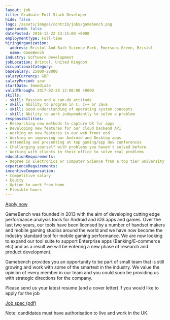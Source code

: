 ```yaml
---
layout: job
title: Graduate Full Stack Developer
hide: false
logo: /assets/images/contrib/jobs/gamebench.png
sponsored: false
datePosted: 2016-12-22 13:15:00 +0000
employmentType: Full-time
hiringOrganization:
  address: Bristol And Bath Science Park, Emersons Green, Bristol
  name: GameBench
industry: Software Development
jobLocation: Bristol, United Kingdom
occupationalCategory:
baseSalary: 25000-28000
salaryCurrency: GBP
salaryPeriod: year
startDate: Immediate
validThrough: 2017-02-28 12:00:00 +0000
skills:
- skill: Passion and a can-do attitude
- skill: Ability to program in C, C++ or Java
- skill: Good understanding of operating system concepts
- skill: Ability to work independently to solve a problem
responsibilities:
- Researching new methods to capture UX for apps
- Developing new features for our cloud backend API
- Working on new features in our web front end
- Working on improving our Android and Desktop apps
- Attending and presenting at top gaming/app dev conferences
- Challenging yourself with problems you haven't solved before
- Working with clients in their office to solve real problems
educationRequirements:
- Degree in Electronics or Computer Science from a top tier university. Other disciplines will also be considered.
experienceRequirements:
incentiveCompensation:
- Competitive salary
- Equity
- Option to work from home
- Flexible hours
---
```

[Apply now](mailto:karthik@gamebench.net)

GameBench was founded in 2013 with the aim of developing cutting edge performance analysis tools for Android and iOS apps and games. Over the last two years, our tools have been licensed by a number of handset makers and mobile gaming studios around the world and we have now become the industry standard tool for mobile gaming performance. We are now looking to expand our tool suite to support Enterprise apps (Banking/E-commerce etc) and as a result we will be entering a new phase of research and product development.

Gamebench provides you an opportunity to be part of small team that is still growing and work with some of the smartest in the industry. We value the opinion of every member in our team and you could soon be providing us with strategic directions for the company.

Please send us your latest resume (and a cover letter) if you would like to apply for the job

[Job spec (pdf)](/assets/files/jobs/gamebench-graduate-full-stack-developer.pdf)

Note: candidates must have authorisation to live and work in the UK.

